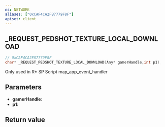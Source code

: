 ```yaml
---
ns: NETWORK
aliases: ["0xCAF4CA2F87779F8F"]
apiset: client
---
```

## _REQUEST_PEDSHOT_TEXTURE_LOCAL_DOWNLOAD

```c
// 0xCAF4CA2F87779F8F
char* _REQUEST_PEDSHOT_TEXTURE_LOCAL_DOWNLOAD(Any* gamerHandle,int p1);
```

Only used in R* SP Script map_app_event_handler

## Parameters
* **gamerHandle**:
* **p1**:

## Return value

